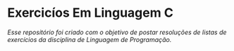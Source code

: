 # Exercicíos Em Linguagem C
 *Esse repositório foi criado com o objetivo de postar resoluções de listas de exercícios da disciplina de Linguagem de Programação.*
